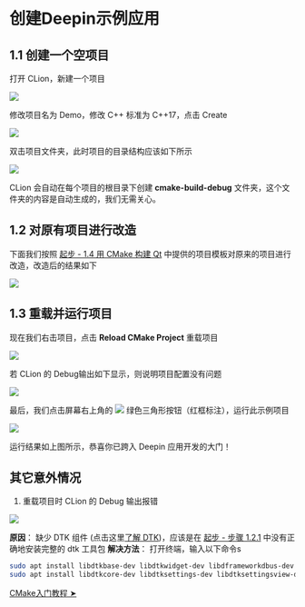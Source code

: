# 创建Deepin示例应用

## 1.1 创建一个空项目
打开 CLion，新建一个项目

![](http://images.lolimay.cn/18-8-18/65089447.jpg)

修改项目名为 Demo，修改 C++ 标准为 C++17，点击 Create

![](http://images.lolimay.cn/18-8-18/89538457.jpg)

双击项目文件夹，此时项目的目录结构应该如下所示

![](http://images.lolimay.cn/18-8-18/32475353.jpg)

CLion 会自动在每个项目的根目录下创建 **cmake-build-debug** 文件夹，这个文件夹的内容是自动生成的，我们无需关心。

## 1.2 对原有项目进行改造
下面我们按照 <a href="/index.html#1-4-%E7%94%A8-CMake-%E6%9E%84%E5%BB%BA-Qt-%E9%A1%B9%E7%9B%AE" target="_blank">起步 - 1.4 用 CMake 构建 Qt</a> 中提供的项目模板对原来的项目进行改造，改造后的结果如下

![](http://images.lolimay.cn/18-8-18/90831166.jpg)

## 1.3 重载并运行项目
现在我们右击项目，点击 **Reload CMake Project** 重载项目

![](http://images.lolimay.cn/18-8-18/4415726.jpg)

若 CLion 的 Debug输出如下显示，则说明项目配置没有问题

![](http://images.lolimay.cn/18-8-18/2004859.jpg)

最后，我们点击屏幕右上角的 <img src="http://images.lolimay.cn/18-8-18/7636848.jpg" /> 绿色三角形按钮（红框标注），运行此示例项目

![](http://images.lolimay.cn/18-8-18/6100766.jpg)

运行结果如上图所示，恭喜你已跨入 Deepin 应用开发的大门！

## 其它意外情况
1. 重载项目时 CLion 的 Debug 输出报错

![](http://images.lolimay.cn/18-8-18/34186974.jpg)

**原因**： 缺少 DTK 组件 (点击这里[了解 DTK](/intro/dtk.html))，应该是在 [起步 - 步骤 1.2.1](http://deepin.lolimay.cn/index.html#1-2-%E9%83%A8%E7%BD%B2%E5%BC%80%E5%8F%91%E7%8E%AF%E5%A2%83) 中没有正确地安装完整的 dtk 工具包
**解决方法**： 打开终端，输入以下命令s
````bash #安装dtk工具包
sudo apt install libdtkbase-dev libdtkwidget-dev libdframeworkdbus-dev -y
sudo apt install libdtkcore-dev libdtksettings-dev libdtksettingsview-dev libdtkutil-dev libdtkwidget-dev libdtkwm-dev -y
````

<p class="button-outer"><a href="cmake/cmake.html"><span class="button">CMake入门教程 ➤</span></a></p>